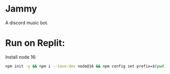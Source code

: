 # Jammy
 A discord music bot.

# Run on Replit:
Install node 16:
```sh
npm init -y && npm i --save-dev node@16 && npm config set prefix=$(pwd)/node_modules/node && export PATH=$(pwd)/node_modules/node/bin:$PATH
```